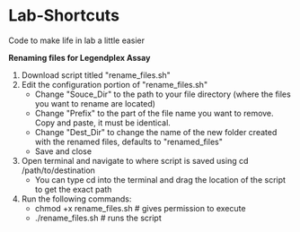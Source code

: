 # Lab-Shortcuts
Code to make life in lab a little easier

**Renaming files for Legendplex Assay**
1. Download script titled "rename_files.sh"
2. Edit the configuration portion of "rename_files.sh"
   * Change "Souce_Dir" to the path to your file directory (where the files you want to rename are located)
   * Change "Prefix" to the part of the file name you want to remove. Copy and paste, it must be identical.
   * Change "Dest_Dir" to change the name of the new folder created with the renamed files, defaults to "renamed_files"
   * Save and close
4. Open terminal and navigate to where script is saved using cd /path/to/destination
   * You can type cd into the terminal and drag the location of the script to get the exact path
5. Run the following commands:
   * chmod +x rename_files.sh # gives permission to execute
   * ./rename_files.sh # runs the script
